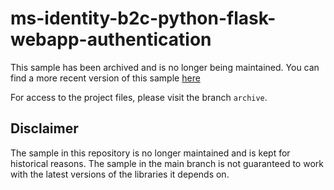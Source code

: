 # ms-identity-b2c-python-flask-webapp-authentication

This sample has been archived and is no longer being maintained. You can find a more recent version of this sample [here](https://github.com/Azure-Samples/ms-identity-docs-code-python)

For access to the project files, please visit the branch `archive`.

## Disclaimer

The sample in this repository is no longer maintained and is kept for historical reasons. The sample in the main branch is not guaranteed to work with the latest versions of the libraries it depends on.